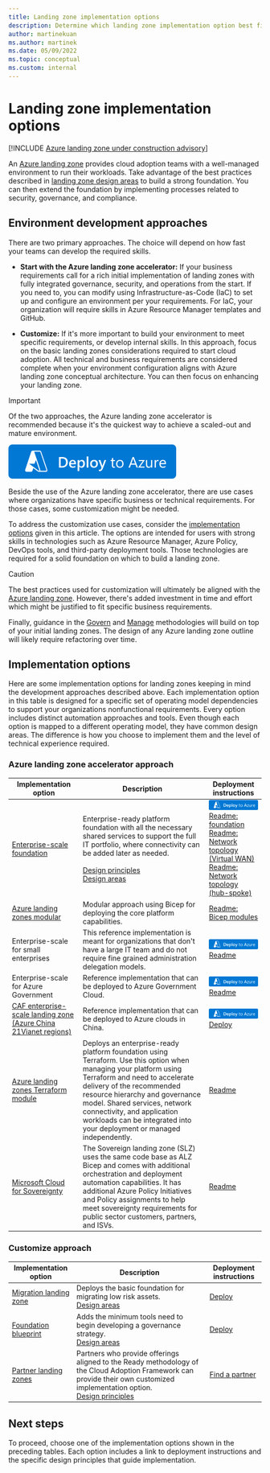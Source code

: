 ```yaml
---
title: Landing zone implementation options
description: Determine which landing zone implementation option best fits your requirements.
author: martinekuan
ms.author: martinek
ms.date: 05/09/2022
ms.topic: conceptual
ms.custom: internal
---
```


# Landing zone implementation options

[!INCLUDE [Azure landing zone under construction advisory](~/../includes/landing-zone-under-construction.md)]

An [Azure landing zone](./index.md) provides cloud adoption teams with a well-managed environment to run their workloads. Take advantage of the best practices described in [landing zone design areas](./design-areas.md) to build a strong foundation. You can then extend the foundation by implementing processes related to security, governance, and compliance.

## Environment development approaches

There are two primary approaches. The choice will depend on how fast your teams can develop the required skills.

- **Start with the Azure landing zone accelerator:** If your business requirements call for a rich initial implementation of landing zones with fully integrated governance, security, and operations from the start. If you need to, you can modify using Infrastructure-as-Code (IaC) to set up and configure an environment per your requirements. For IaC, your organization will require skills in Azure Resource Manager templates and GitHub.

- **Customize:** If it's more important to build your environment to meet specific requirements, or develop internal skills. In this approach, focus on the basic landing zones considerations required to start cloud adoption. All technical and business requirements are considered complete when your environment configuration aligns with Azure landing zone conceptual architecture. You can then focus on enhancing your landing zone.

> [!IMPORTANT]
> Of the two approaches, the Azure landing zone accelerator is recommended because it's the quickest way to achieve a scaled-out and mature environment.
>
> [![`DTA-Button-ALZ`](https://raw.githubusercontent.com/Azure/azure-quickstart-templates/master/1-CONTRIBUTION-GUIDE/images/deploytoazure.svg?sanitize=true)](https://aka.ms/caf/ready/accelerator)

Beside the use of the Azure landing zone accelerator, there are use cases where organizations have specific business or technical requirements. For those cases, some customization might be needed.

To address the customization use cases, consider the [implementation options](#implementation-options) given in this article. The options are intended for users with strong skills in technologies such as Azure Resource Manager, Azure Policy, DevOps tools, and third-party deployment tools. Those technologies are required for a solid foundation on which to build a landing zone.

> [!CAUTION]
> The best practices used for customization will ultimately be aligned with the [Azure landing zone](./index.md). However, there's added investment in time and effort which might be justified to fit specific business requirements.

Finally, guidance in the [Govern](../../govern/index.md) and [Manage](../../manage/index.md) methodologies will build on top of your initial landing zones. The design of any Azure landing zone outline will likely require refactoring over time.

## Implementation options

Here are some implementation options for landing zones keeping in mind the development approaches described above. Each implementation option in this table is designed for a specific set of operating model dependencies to support your organizations nonfunctional requirements. Every option includes distinct automation approaches and tools. Even though each option is mapped to a different operating model, they have common design areas. The difference is how you choose to implement them and the level of technical experience required.

### Azure landing zone accelerator approach

| Implementation option | Description | Deployment instructions |
|---|---|---|
| [Enterprise-scale foundation](../enterprise-scale/index.md) | Enterprise-ready platform foundation with all the necessary shared services to support the full IT portfolio, where connectivity can be added later as needed. </br></br> [Design principles](./design-principles.md) </br> [Design areas](design-areas.md) | [![Dta-button]][DTA-WingTip]</br> [Readme: foundation](https://github.com/Azure/Enterprise-Scale/blob/main/docs/reference/wingtip/README.md)</br> [Readme: Network topology (Virtual WAN)](https://github.com/Azure/Enterprise-Scale/blob/main/docs/reference/contoso/Readme.md)</br> [Readme: Network topology (hub-spoke)](https://github.com/Azure/Enterprise-Scale/blob/main/docs/reference/adventureworks/README.md) |
| [Azure landing zones modular](https://github.com/Azure/ALZ-Bicep/blob/main/docs/wiki/Home.md)|Modular approach using Bicep for deploying the core platform capabilities. | [Readme: Bicep modules](https://github.com/Azure/ALZ-Bicep/wiki/ConsumerGuide)
| Enterprise-scale for small enterprises| This reference implementation is meant for organizations that don't have a large IT team and do not require fine grained administration delegation models. | [![Dta-button]][DTA-small-enterprises]</br>[Readme](https://github.com/Azure/Enterprise-Scale/blob/main/docs/reference/treyresearch/README.md) |
| Enterprise-scale for Azure Government|Reference implementation that can be deployed to Azure Government Cloud. | [![Dta-button]][DTA-AzureGov] </br>[Readme](https://github.com/Azure/Enterprise-Scale#readme)|
| [CAF enterprise-scale landing zone (Azure China 21Vianet regions)](https://github.com/Azure/Enterprise-Scale/tree/main/eslzArm#do-it-yourself-deployment-instructions-for-enterprise-scale-using-azure-powershell) | Reference implementation that can be deployed to Azure clouds in China. | [![Dta-button]][DTA-21Vianet] </br> [Deploy](https://github.com/Azure/Enterprise-Scale/blob/cf46ee50e2720a42bebdd5b43abc08738f349794/eslzArm/README-AzureChina.md) |
| [Azure landing zones Terraform module](deploy-landing-zones-with-terraform.md) | Deploys an enterprise-ready platform foundation using Terraform. Use this option when managing your platform using Terraform and need to accelerate delivery of the recommended resource hierarchy and governance model. Shared services, network connectivity, and application workloads can be integrated into your deployment or managed independently. |[Readme](https://github.com/Azure/terraform-azurerm-caf-enterprise-scale#readme) |
| [Microsoft Cloud for Sovereignty](/industry/sovereignty/cloud-for-sovereignty) | The Sovereign landing zone (SLZ) uses the same code base as ALZ Bicep and comes with additional orchestration and deployment automation capabilities. It has additional Azure Policy Initiatives and Policy assignments to help meet sovereignty requirements for public sector customers, partners, and ISVs. | [Readme](/industry/sovereignty/) |

### Customize approach

| Implementation option | Description | Deployment instructions |
|---|---|---|
| [Migration landing zone](./migrate-landing-zone.md) | Deploys the basic foundation for migrating low risk assets. </br>[Design areas](./migrate-landing-zone.md#design-areas)| [Deploy](/azure/governance/blueprints/samples/caf-foundation/deploy) |
| [Foundation blueprint](./foundation-blueprint.md) | Adds the minimum tools need to begin developing a governance strategy. </br>[Design areas](./foundation-blueprint.md#design-areas) | [Deploy](./foundation-blueprint.md) |
| [Partner landing zones](./partner-landing-zone.md) | Partners who provide offerings aligned to the Ready methodology of the Cloud Adoption Framework can provide their own customized implementation option. </br>[Design principles](partner-landing-zone.md) | [Find a partner](https://www.microsoft.com/azure/partners/adopt?filters=ready) |

## Next steps

To proceed, choose one of the implementation options shown in the preceding tables. Each option includes a link to deployment instructions and the specific design principles that guide implementation.

<!-- The following section is used to store references to external images and links to reduce maintenance overhead and enable tooltips -->

[/]: # (*******************************)
[/]: # (External image references below)
[/]: # (*******************************)

[DTA-Button]: https://raw.githubusercontent.com/Azure/azure-quickstart-templates/master/1-CONTRIBUTION-GUIDE/images/deploytoazure.svg?sanitize=true "Deploy Azure landing zone accelerator."

[/]: # (**************************)
[/]: # (External link labels below)
[/]: # (**************************)

[GitHub-foundation]: https://github.com/Azure/Enterprise-Scale/blob/main/docs/reference/wingtip/README.md
[GitHub-AdventureWorks]: https://github.com/Azure/Enterprise-Scale/blob/main/docs/reference/adventureworks/README.md
[GitHub-Contoso]: https://github.com/Azure/Enterprise-Scale/blob/main/docs/reference/contoso/Readme.md
[GitHub-TreyResearch]: https://github.com/Azure/Enterprise-Scale/blob/main/docs/reference/treyresearch/README.md
[Github-AzureGov]: https://aka.ms/enterprisescale

[DTA-WingTip]: https://portal.azure.com/#blade/Microsoft_Azure_CreateUIDef/CustomDeploymentBlade/uri/https%3A%2F%2Fraw.githubusercontent.com%2FAzure%2FEnterprise-Scale%2Fmain%2FeslzArm%2FeslzArm.json/uiFormDefinitionUri/https%3A%2F%2Fraw.githubusercontent.com%2FAzure%2FEnterprise-Scale%2Fmain%2FeslzArm%2Feslz-portal.json
[DTA-VWAN]: https://portal.azure.com/#blade/Microsoft_Azure_CreateUIDef/CustomDeploymentBlade/uri/https%3A%2F%2Fraw.githubusercontent.com%2FAzure%2FEnterprise-Scale%2Fmain%2FeslzArm%2FeslzArm.json/uiFormDefinitionUri/https%3A%2F%2Fraw.githubusercontent.com%2FAzure%2FEnterprise-Scale%2Fmain%2FeslzArm%2Feslz-portal.json
[DTA-hub-spoke]: https://portal.azure.com/#blade/Microsoft_Azure_CreateUIDef/CustomDeploymentBlade/uri/https%3A%2F%2Fraw.githubusercontent.com%2FAzure%2FEnterprise-Scale%2Fmain%2FeslzArm%2FeslzArm.json/uiFormDefinitionUri/https%3A%2F%2Fraw.githubusercontent.com%2FAzure%2FEnterprise-Scale%2Fmain%2FeslzArm%2Feslz-portal.json
[DTA-small-enterprises]: https://portal.azure.com/#blade/Microsoft_Azure_CreateUIDef/CustomDeploymentBlade/uri/https%3A%2F%2Fraw.githubusercontent.com%2FAzure%2FEnterprise-Scale%2Fmain%2FeslzArm%2FeslzArm.json/uiFormDefinitionUri/https%3A%2F%2Fraw.githubusercontent.com%2FAzure%2FEnterprise-Scale%2Fmain%2FeslzArm%2Feslz-portal.json
[DTA-AzureGov]: https://portal.azure.us/#blade/Microsoft_Azure_CreateUIDef/CustomDeploymentBlade/uri/https%3A%2F%2Fraw.githubusercontent.com%2FAzure%2FEnterprise-Scale%2Fmain%2FeslzArm%2FeslzArm.json/uiFormDefinitionUri/https%3A%2F%2Fraw.githubusercontent.com%2FAzure%2FEnterprise-Scale%2Fmain%2FeslzArm%2Feslz-portal.json
[DTA-21Vianet]: https://github.com/Azure/Enterprise-Scale/blob/cf46ee50e2720a42bebdd5b43abc08738f349794/eslzArm/README-AzureChina.md
[DTA-21Vianet]: https://github.com/Azure/Enterprise-Scale/blob/cf46ee50e2720a42bebdd5b43abc08738f349794/eslzArm/README-AzureChina.md
